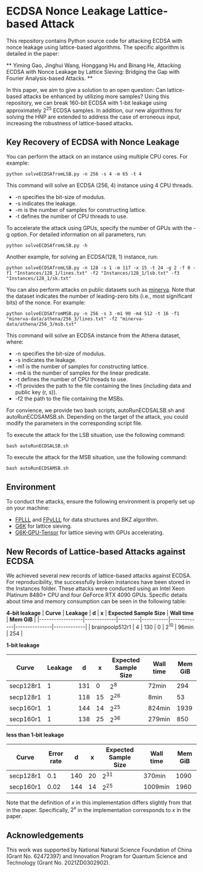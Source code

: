 # ECDSA Nonce Leakage Lattice-based Attack

This repository contains Python source code for attacking ECDSA with nonce leakage using lattice-based algorithms. The specific algorithm is detailed in the paper:

** Yiming Gao, Jinghui Wang, Honggang Hu and Binang He, Attacking ECDSA with Nonce Leakage by Lattice Sieving: Bridging the Gap with Fourier Analysis-based Attacks. ** 

In this paper, we aim to give a solution to an open question: Can lattice-based attacks be enhanced by utilizing more samples? Using this repository, we can break 160-bit ECDSA with 1-bit leakage using approximately $2^{25}$ ECDSA samples. In addition, our new algorithms
for solving the HNP are extended to address the case of erroneous input, increasing the robustness of lattice-based attacks.

## Key Recovery of ECDSA with Nonce Leakage
You can perform the attack on an instance using multiple CPU cores. For example:
``` shell
python solveECDSAfromLSB.py -n 256 -s 4 -m 65 -t 4
```
This command will solve an ECDSA (256, 4) instance using 4 CPU threads.
- -n specifies the bit-size of modulus.
- -s indicates the leakage.
- -m is the number of samples for constructing lattice.
- -t defines the number of CPU threads to use.

To accelerate the attack using GPUs, specify the number of GPUs with the -g option. For detailed information on all parameters, run:
``` shell
python solveECDSAfromLSB.py -h
```

Another example, for solving an ECDSA(128, 1) instance, run:
 ``` shell
python solveECDSAfromLSB.py -n 128 -s 1 -m 117 -x 15 -t 24 -g 2 -f 0 -f1 "Instances/128_1/lines.txt" -f2 "Instances/128_1/lsb.txt" -f3 "Instances/128_1/sk.txt"
```

You can also perform attacks on public datasets such as [minerva](https://github.com/crocs-muni/minerva/tree/master/data). Note that the dataset indicates the number of leading-zero bits (i.e., most significant bits) of the nonce. For example:
``` shell
python solveECDSAfromMSB.py -n 256 -s 3 -m1 90 -m4 512 -t 16 -f1 "minerva-data/athena/256_3/lines.txt" -f2 "minerva-data/athena/256_3/msb.txt"
```
This command will solve an ECDSA instance from the Athena dataset, where:

- -n specifies the bit-size of modulus.
- -s indicates the leakage.
- -m1 is the number of samples for constructing lattice.
- -m4 is the number of samples for the linear predicate.
- -t defines the number of CPU threads to use.
- -f1 provides the path to the file containing the lines (including data and public key (r, s)).
- -f2 the path to the file containing the MSBs.

For convience, we provide two bash scripts, autoRunECDSALSB.sh and autoRunECDSAMSB.sh. Depending on the target of the attack, you could modify the parameters in the corresponding script file.

To execute the attack for the LSB situation, use the following command:

``` shell
bash autoRunECDSALSB.sh
```

To execute the attack for the MSB situation, use the following command:

``` shell
bash autoRunECDSAMSB.sh
```

## Environment
To conduct the attacks, ensure the following environment is properly set up on your machine:
- [FPLLL](https://github.com/fplll/fplll) and [FPyLLL](https://github.com/fplll/fpylll) for data structures and BKZ algorithm.
- [G6K](https://github.com/fplll/g6k) for lattice sieving.
- [G6K-GPU-Tensor](https://github.com/WvanWoerden/G6K-GPU-Tensor) for lattice sieving with GPUs accelerating.


## New Records of Lattice-based Attacks against ECDSA
We achieved several new records of lattice-based attacks against ECDSA. For reproducibility, the successfully broken instances have been stored in the Instances folder. These attacks were conducted using an Intel Xeon Platinum 8480+ CPU and four GeForce RTX 4090 GPUs. Specific details about time and memory consumption can be seen in the following table: 

**4-bit leakage**
| **Curve**        | **Leakage** | **d**   | **x**     | **Expected Sample Size** | **Wall time** | **Mem GiB** |
|------------------|-------------|---------|-----------|-------------|---------------|-------------|
| brainpoolp512r1   | 4           | 130     | 0         | $2^{10}$    | 96min         | 254         |

**1-bit leakage**

| **Curve**        | **Leakage** | **d**   | **x**     | **Expected Sample Size** | **Wall time** | **Mem GiB** |
|------------------|-------------|---------|-----------|-------------|---------------|-------------|
| secp128r1        | 1           | 131     | 0         | $2^8$       | 72min         | 294         |
| secp128r1        | 1           | 118     | 15  | $2^{26}$    | 8min          | 53          |
| secp160r1        | 1           | 144     | 14  | $2^{25}$    | 824min        | 1939        |
| secp160r1        | 1           | 138     | 25  | $2^{36}$    | 279min        | 850         |

**less than 1-bit leakage**

| **Curve**        | **Error rate** | **d**   | **x**       | **Expected Sample Size** | **Wall time** | **Mem GiB** |
|------------------|----------------|---------|-------------|-------------|---------------|-------------|
|secp128r1 |  0.1            | 140     | 20    | $2^{31}$    | 370min        | 1090        |
| secp160r1        | 0.02           | 144     | 14    | $2^{25}$    | 1009min       | 1960        |

Note that the definition of $x$ in this implementation differs slightly from that in the paper. Specifically, $2^{x}$ in the implementation corresponds to $x$ in the paper.

## Acknowledgements
This work was supported by National Natural Science Foundation of China (Grant No. 62472397) and Innovation Program for Quantum Science and Technology (Grant No. 2021ZD0302902).
